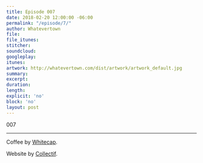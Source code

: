 ```yaml
---
title: Episode 007
date: 2018-02-20 12:00:00 -06:00
permalink: "/episode/7/"
author: Whatevertown
file:
file_itunes:
stitcher:
soundcloud:
googleplay:
itunes:
artwork: http://whatevertown.com/dist/artwork/artwork_default.jpg
summary:
excerpt:
duration:
length:
explicit: 'no'
block: 'no'
layout: post
---
```


007

---

Coffee by [Whitecap](http://drinkwhitecap.com/).

Website by [Collectif](http://collectif.co).
